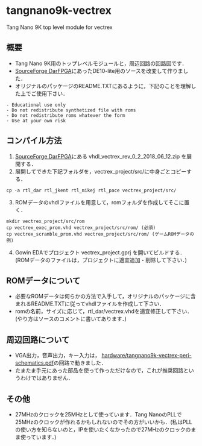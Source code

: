 # tangnano9k-vectrex
Tang Nano 9K top level module for vectrex

## 概要
- Tang Nano 9K用のトップレベルモジュールと，周辺回路の回路図です．
- [SourceForge DarFPGA](https://sourceforge.net/projects/darfpga/files/Software%20VHDL/vectrex/)にあったDE10-lite用のソースを改変して作りました．
- オリジナルのパッケージのREADME.TXTにあるように，下記のことを理解した上でご使用下さい．
```
- Educational use only
- Do not redistribute synthetized file with roms
- Do not redistribute roms whatever the form
- Use at your own risk
```
## コンパイル方法

1. [SourceForge DarFPGA](https://sourceforge.net/projects/darfpga/files/Software%20VHDL/vectrex/)にある vhdl_vectrex_rev_0_2_2018_06_12.zip を展開する．
2. 展開してできた下記フォルダを，vectrex_project/src/に中身ごとコピーする．
```
cp -a rtl_dar rtl_jkent rtl_mikej rtl_pace vectrex_project/src/
```
3. ROMデータのvhdlファイルを用意して，romフォルダを作成してそこに置く．
```
mkdir vectrex_project/src/rom
cp vectrex_exec_prom.vhd vectrex_project/src/rom/ (必須)
cp vectrex_scramble_prom.vhd vectrex_project/src/rom/ (ゲームROMデータの例)
```
4. Gowin EDAでプロジェクト vectrex_project.gprj を開いてビルドする．
(ROMデータのファイルは，プロジェクトに適宜追加・削除して下さい．)

## ROMデータについて
- 必要なROMデータは何らかの方法で入手して，オリジナルのパッケージに含まれるREADME.TXTに従ってvhdlファイルを作成して下さい．
- romの名前，サイズに応じて，rtl_dar/vectrex.vhdを適宜修正して下さい．(やり方はソースのコメントに書いてあります．)

## 周辺回路について
- VGA出力，音声出力，キー入力は，
[hardware/tangnano9k-vectrex-peri-schematics.pdf](hardware/tangnano9k-vectrex-peri-schematics.pdf)の回路で動きました．
- たまたま手元にあった部品を使って作っただけなので，これが推奨回路というわけではありません．

## その他
- 27MHzのクロックを25MHzとして使っています．Tang NanoのPLLで25MHzのクロックが作れるかもしれないのでその方がいいかも．(私はPLLの使い方を知らないのと，IPを使いたくなかったので27MHzのクロックのまま使っています．)

